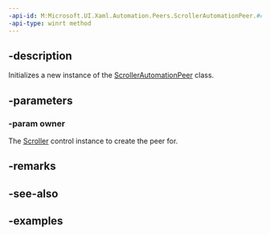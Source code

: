 ```yaml
---
-api-id: M:Microsoft.UI.Xaml.Automation.Peers.ScrollerAutomationPeer.#ctor(Microsoft.UI.Xaml.Controls.Primitives.Scroller)
-api-type: winrt method
---
```


## -description

Initializes a new instance of the [ScrollerAutomationPeer](scrollerautomationpeer.md) class.

## -parameters

### -param owner

The [Scroller](../microsoft.ui.xaml.controls.primitives/scroller.md) control instance to create the peer for.

## -remarks

## -see-also

## -examples

